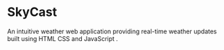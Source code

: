 # SkyCast
An intuitive weather web application providing real-time weather updates built using HTML CSS and JavaScript .
